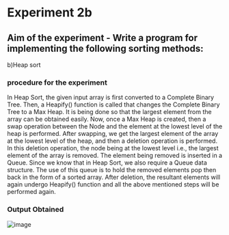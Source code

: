 #   Experiment 2b
## Aim of the experiment - Write a program for implementing the following sorting methods:
  b)Heap sort

###  procedure for the experiment
In Heap Sort, the given input array is first converted to a Complete Binary Tree. 
Then, a Heapify() function is called that changes the Complete Binary Tree to a Max Heap. 
It is being done so that the largest element from the array can be obtained easily.
Now, once a Max Heap is created, then a swap operation between the Node and the element at the lowest level of the heap is performed. 
After swapping, we get the largest element of the array at the lowest level of the heap, and then a deletion operation is performed. 
In this deletion operation, the node being at the lowest level i.e., the largest element of the array is removed.
The element being removed is inserted in a Queue. 
Since we know that in Heap Sort, we also require a Queue data structure. 
The use of this queue is to hold the removed elements pop then back in the form of a sorted array.
After deletion, the resultant elements will again undergo Heapify() function and all the above mentioned steps will be performed again.


### Output Obtained
![image](https://user-images.githubusercontent.com/77834002/106886434-e5a38e80-6709-11eb-95d7-9b533e407e9d.png)
